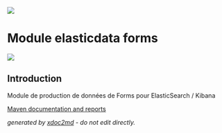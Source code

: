 ![](https://dev.lutece.paris.fr/jenkins/buildStatus/icon?job=form-module-elasticdata-forms-deploy)
# Module elasticdata forms

![](https://dev.lutece.paris.fr/plugins/module-elasticdata-forms/images/elastic.png)

## Introduction

Module de production de donn&eacute;es de Forms pour ElasticSearch / Kibana


[Maven documentation and reports](https://dev.lutece.paris.fr/plugins/module-elasticdata-forms/)



 *generated by [xdoc2md](https://github.com/lutece-platform/tools-maven-xdoc2md-plugin) - do not edit directly.*